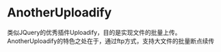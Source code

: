 AnotherUploadify
================

类似JQuery的优秀插件Uploadify，目的是实现文件的批量上传。AnotherUploadify的特色之处在于，通过ftp方式，支持大文件的批量断点续传
